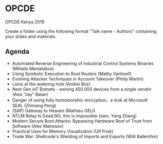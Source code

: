 # OPCDE
OPCDE Kenya 2019

Create a folder using the following format "Talk name - Authors" containing your slides and materials.

## Agenda
- Automated Reverse Engineering of Industrial Control Systems Binaries (Mihalis Maniatakos)
- Using Symbolic Execution to Root Routers (Mathy Vanhoef)
- Evolving Attacker Techniques in Account Takeover (Philip Martin)
- Lions at the watering hole (Andrei Boz)
- Next Gen IoT Botnets - owning 450.000 devices from a single vendor (Alex "Jay" Balan)
- Danger of using fully homomorphic encryption，a look at Microsoft SEAL (Zhiniang Peng)
- (SAP) Gateway to Heaven (Mathieu GELI)
- NTLM Relay Is Dead,NO, this is impossible (sanr, Yang Zhang)
- Modern Secure Boot Attacks: Bypassing Hardware Root of Trust from Software (Alex Matrosov)
- Practical Uses for Memory Visualization (Ulf Frisk)
- Trade War: Shellcode's Wielding of Imports and Exports (Willi Ballenthin)
